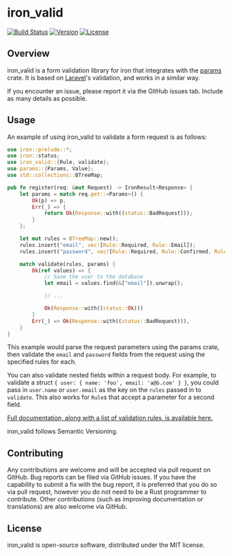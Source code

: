 # iron_valid

[![Build Status](https://travis-ci.org/shssoichiro/iron-valid.svg?branch=master)](https://travis-ci.org/shssoichiro/iron-valid)
[![Version](https://img.shields.io/crates/v/iron-valid.svg)](https://crates.io/crates/iron-valid)
[![License](https://img.shields.io/crates/l/iron-valid.svg)](https://github.com/shssoichiro/iron-valid/blob/master/LICENSE)

## Overview

iron_valid is a form validation library for iron that integrates with the [params](https://crates.io/crates/params) crate. It is based on [Laravel](https://laravel.com/docs/5.2/validation)'s validation, and works in a similar way.

If you encounter an issue, please report it via the GitHub issues tab. Include as many details
as possible.

## Usage

An example of using iron_valid to validate a form request is as follows:

```rust
use iron::prelude::*;
use iron::status;
use iron_valid::{Rule, validate};
use params::{Params, Value};
use std::collections::BTreeMap;

pub fn register(req: &mut Request) -> IronResult<Response> {
    let params = match req.get::<Params>() {
        Ok(p) => p,
        Err(_) => {
            return Ok(Response::with((status::BadRequest)));
        }
    };

    let mut rules = BTreeMap::new();
    rules.insert("email", vec![Rule::Required, Rule::Email]);
    rules.insert("password", vec![Rule::Required, Rule::Confirmed, Rule::Min(8)]);

    match validate(rules, params) {
        Ok(ref values) => {
            // Save the user to the database
            let email = values.find(&["email"]).unwrap();

            // ...

            Ok(Response::with((status::Ok)))
        }
        Err(_) => Ok(Response::with((status::BadRequest))),
    }
}
```

This example would parse the request parameters using the params crate, then validate the `email` and `password` fields from the request using the specified rules for each.

You can also validate nested fields within a request body. For example, to validate
a struct `{ user: { name: 'foo', email: 'a@b.com' } }`, you could pass in `user.name`
or `user.email` as the key on the `rules` passed in to `validate`. This also
works for `Rule`s that accept a parameter for a second field.

[Full documentation, along with a list of validation rules, is available here.](http://shssoichiro.github.io/iron-valid/iron_valid/)

iron_valid follows Semantic Versioning.

## Contributing

Any contributions are welcome and will be accepted via pull request on GitHub. Bug reports can be
filed via GitHub issues. If you have the capability to submit a fix with the bug report, it is
preferred that you do so via pull request, however you do not need to be a Rust programmer to
contribute. Other contributions (such as improving documentation or translations) are also
welcome via GitHub.

## License

iron_valid is open-source software, distributed under the MIT license.
